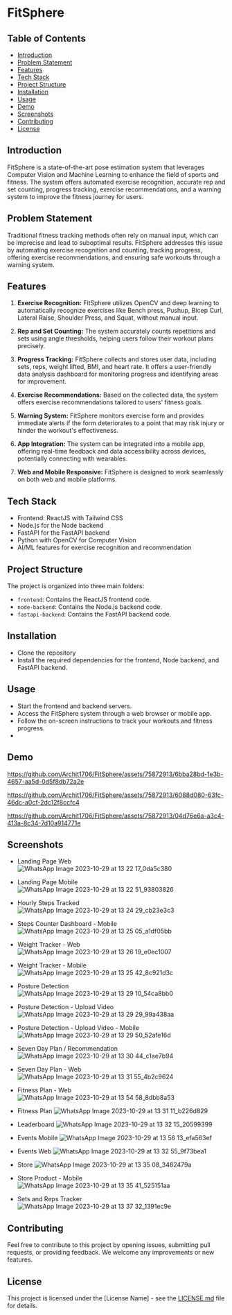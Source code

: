 # FitSphere

## Table of Contents

-   [Introduction](#introduction)
-   [Problem Statement](#problem-statement)
-   [Features](#features)
-   [Tech Stack](#tech-stack)
-   [Project Structure](#project-structure)
-   [Installation](#installation)
-   [Usage](#usage)
-   [Demo](#demo)
-   [Screenshots](#screenshots)
-   [Contributing](#contributing)
-   [License](#license)

## Introduction

FitSphere is a state-of-the-art pose estimation system that leverages Computer Vision and Machine Learning to enhance the field of sports and fitness. The system offers automated exercise recognition, accurate rep and set counting, progress tracking, exercise recommendations, and a warning system to improve the fitness journey for users.

## Problem Statement

Traditional fitness tracking methods often rely on manual input, which can be imprecise and lead to suboptimal results. FitSphere addresses this issue by automating exercise recognition and counting, tracking progress, offering exercise recommendations, and ensuring safe workouts through a warning system.

## Features

1. **Exercise Recognition:** FitSphere utilizes OpenCV and deep learning to automatically recognize exercises like Bench press, Pushup, Bicep Curl, Lateral Raise, Shoulder Press, and Squat, without manual input.

2. **Rep and Set Counting:** The system accurately counts repetitions and sets using angle thresholds, helping users follow their workout plans precisely.

3. **Progress Tracking:** FitSphere collects and stores user data, including sets, reps, weight lifted, BMI, and heart rate. It offers a user-friendly data analysis dashboard for monitoring progress and identifying areas for improvement.

4. **Exercise Recommendations:** Based on the collected data, the system offers exercise recommendations tailored to users' fitness goals.

5. **Warning System:** FitSphere monitors exercise form and provides immediate alerts if the form deteriorates to a point that may risk injury or hinder the workout's effectiveness.

6. **App Integration:** The system can be integrated into a mobile app, offering real-time feedback and data accessibility across devices, potentially connecting with wearables.

7. **Web and Mobile Responsive:** FitSphere is designed to work seamlessly on both web and mobile platforms.

## Tech Stack

-   Frontend: ReactJS with Tailwind CSS
-   Node.js for the Node backend
-   FastAPI for the FastAPI backend
-   Python with OpenCV for Computer Vision
-   AI/ML features for exercise recognition and recommendation

## Project Structure

The project is organized into three main folders:

-   `frontend`: Contains the ReactJS frontend code.
-   `node-backend`: Contains the Node.js backend code.
-   `fastapi-backend`: Contains the FastAPI backend code.

## Installation

-   Clone the repository
-   Install the required dependencies for the frontend, Node backend, and FastAPI backend.

## Usage

-   Start the frontend and backend servers.
-   Access the FitSphere system through a web browser or mobile app.
-   Follow the on-screen instructions to track your workouts and fitness progress.
-   

## Demo 


https://github.com/Archit1706/FitSphere/assets/75872913/6bba28bd-1e3b-4657-aa5d-0d5f8db72a2e


https://github.com/Archit1706/FitSphere/assets/75872913/6088d080-63fc-46dc-a0cf-2dc12f8ccfc4


https://github.com/Archit1706/FitSphere/assets/75872913/04d76e6a-a3c4-413a-8c34-7d10a914771e


## Screenshots

- Landing Page Web
![WhatsApp Image 2023-10-29 at 13 22 17_0da5c380](https://github.com/Archit1706/FitSphere/assets/75872913/2a2a11cf-46ff-4e61-b607-2a2d3069583f)

- Landing Page Mobile
![WhatsApp Image 2023-10-29 at 13 22 51_93803826](https://github.com/Archit1706/FitSphere/assets/75872913/6502defe-bc7d-4e98-bb82-bb0ff1fff8f8)

- Hourly Steps Tracked
  ![WhatsApp Image 2023-10-29 at 13 24 29_cb23e3c3](https://github.com/Archit1706/FitSphere/assets/75872913/6ef02735-ad29-4b5f-96c5-2cf60a54ec3c)

- Steps Counter Dashboard - Mobile
![WhatsApp Image 2023-10-29 at 13 25 05_a1df05bb](https://github.com/Archit1706/FitSphere/assets/75872913/255c49b5-4e35-47b1-a2e5-e1d9cd6eb09a)

- Weight Tracker - Web
![WhatsApp Image 2023-10-29 at 13 26 19_e0ec1007](https://github.com/Archit1706/FitSphere/assets/75872913/7aac71df-e849-4f64-9a1a-baef4a3aeafa)

- Weight Tracker - Mobile
![WhatsApp Image 2023-10-29 at 13 25 42_8c921d3c](https://github.com/Archit1706/FitSphere/assets/75872913/5ca1f26a-cb4f-4ec4-ae16-998f83c96ff4)

- Posture Detection
![WhatsApp Image 2023-10-29 at 13 29 10_54ca8bb0](https://github.com/Archit1706/FitSphere/assets/75872913/efa39967-da40-4f40-b9d2-d2c3bca67497)

- Posture Detection - Upload Video
![WhatsApp Image 2023-10-29 at 13 29 29_99a438aa](https://github.com/Archit1706/FitSphere/assets/75872913/06d2949d-ae10-46e7-ad36-7595a36476d4)

- Posture Detection - Upload Video - Mobile
![WhatsApp Image 2023-10-29 at 13 29 50_52afe16d](https://github.com/Archit1706/FitSphere/assets/75872913/399c0f70-6796-424b-9f8a-3a2a63c9c051)

- Seven Day Plan / Recommendation
![WhatsApp Image 2023-10-29 at 13 30 44_c1ae7b94](https://github.com/Archit1706/FitSphere/assets/75872913/a0fb7f61-dcda-4921-b687-0e0a12bd841f)

- Seven Day Plan - Web
![WhatsApp Image 2023-10-29 at 13 31 55_4b2c9624](https://github.com/Archit1706/FitSphere/assets/75872913/00f10769-b34f-4719-9701-265f401b72b0)

- Fitness Plan - Web
![WhatsApp Image 2023-10-29 at 13 54 58_8dbb8a53](https://github.com/Archit1706/FitSphere/assets/75872913/43fdfbab-5944-418a-abeb-8951f137c1fb)

- Fitness Plan
![WhatsApp Image 2023-10-29 at 13 31 11_b226d829](https://github.com/Archit1706/FitSphere/assets/75872913/31441509-c555-4218-9281-2cb9cffbe060)

- Leaderboard
![WhatsApp Image 2023-10-29 at 13 32 15_20599399](https://github.com/Archit1706/FitSphere/assets/75872913/28760b68-3864-4004-8815-9f913025f6c3)

- Events Mobile
![WhatsApp Image 2023-10-29 at 13 56 13_efa563ef](https://github.com/Archit1706/FitSphere/assets/75872913/0fec3a50-4f8c-482b-b31d-d0460ecc5b92)

- Events Web
![WhatsApp Image 2023-10-29 at 13 32 55_9f73bea1](https://github.com/Archit1706/FitSphere/assets/75872913/8d6ee51e-c6df-435a-bda0-8556c803db8c)

- Store
![WhatsApp Image 2023-10-29 at 13 35 08_3482479a](https://github.com/Archit1706/FitSphere/assets/75872913/a9ab90e6-1df5-4630-86e4-a3ab52c262aa)

- Store Product - Mobile
![WhatsApp Image 2023-10-29 at 13 35 41_525151aa](https://github.com/Archit1706/FitSphere/assets/75872913/17413d10-cb06-4c44-b120-a8c717afb5a4)

- Sets and Reps Tracker
![WhatsApp Image 2023-10-29 at 13 37 32_1391ec9e](https://github.com/Archit1706/FitSphere/assets/75872913/7a2b53ac-5408-4a6f-9010-867a7694dc36)

## Contributing

Feel free to contribute to this project by opening issues, submitting pull requests, or providing feedback. We welcome any improvements or new features.

## License

This project is licensed under the [License Name] - see the [LICENSE.md](LICENSE.md) file for details.
